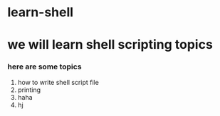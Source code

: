 # learn-shell


# we will learn shell scripting topics
### here are some topics

1. how to write shell script file
2. printing
3. haha
4. hj